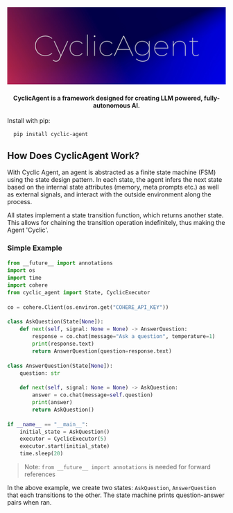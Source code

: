 <div align= "center">
    <img src="./logo.png">
    <h4>CyclicAgent is a framework designed for creating  LLM powered, fully-autonomous AI.
</h4>
</div>


Install with pip:
```shell
  pip install cyclic-agent
```
## How Does CyclicAgent Work?
With Cyclic Agent, an agent is abstracted as a finite state machine (FSM) using the state design pattern. In each state, the agent infers the next state based on the internal state attributes (memory, meta prompts etc.) as well as external signals, and interact with the outside environment along the process. 

All states implement a state transition function, which returns another state. This allows for chaining the transition operation indefinitely, thus making the Agent 'Cyclic'.

### Simple Example
```python
from __future__ import annotations
import os
import time
import cohere
from cyclic_agent import State, CyclicExecutor

co = cohere.Client(os.environ.get("COHERE_API_KEY"))

class AskQuestion(State[None]):
    def next(self, signal: None = None) -> AnswerQuestion:
        response = co.chat(message="Ask a question", temperature=1)
        print(response.text)
        return AnswerQuestion(question=response.text)

class AnswerQuestion(State[None]):
    question: str

    def next(self, signal: None = None) -> AskQuestion:
        answer = co.chat(message=self.question)
        print(answer)
        return AskQuestion()

if __name__ == "__main__":
    initial_state = AskQuestion()
    executor = CyclicExecutor(5)
    executor.start(initial_state)
    time.sleep(20)
```
> Note: `from __future__ import annotations` is needed for forward references

In the above example, we create two states: `AskQuestion`, `AnswerQuestion` that each transitions to the other. The state machine prints question-answer pairs when ran.